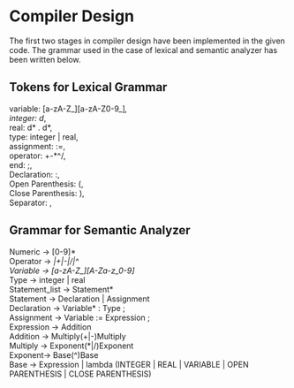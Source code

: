 # Compiler Design
The first two stages in compiler design have been implemented in the given code. The grammar used in the case of lexical and semantic analyzer has been written below.

## Tokens for Lexical Grammar
variable: [a-zA-Z_][a-zA-Z0-9_]*,    
integer: d*,   
real: d* . d*,  
type: integer | real,   
assignment: :=,   
operator: +-*^/,  
end: ;,    
Declaration: :,   
Open Parenthesis: (,   
Close Parenthesis: ),   
Separator: ,     

## Grammar for Semantic Analyzer
Numeric -> [0-9]*   
Operator -> *|+|-|/|^    
Variable -> [a-zA-Z_][A-Za-z_0-9]*  
Type -> integer | real   
Statement_list -> Statement*   
Statement -> Declaration | Assignment    
Declaration -> Variable* : Type ;   
Assignment -> Variable := Expression ;   
Expression -> Addition   
Addition -> Multiply(+|-)Multiply    
Multiply -> Exponent(*|/)Exponent    
Exponent-> Base(^)Base    
Base -> Expression | lambda (INTEGER | REAL | VARIABLE | OPEN PARENTHESIS | CLOSE PARENTHESIS)   
